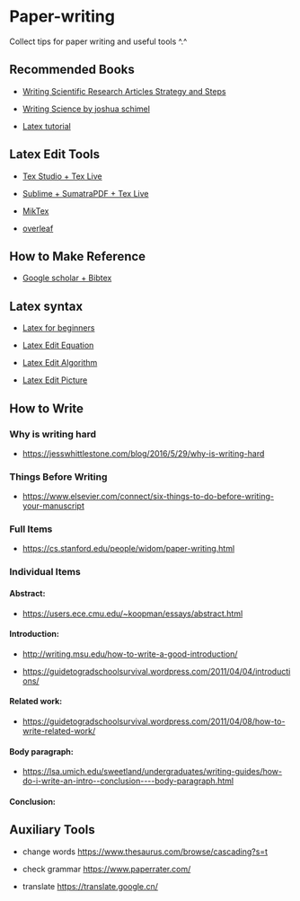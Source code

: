 # Paper-writing
Collect tips for paper writing and useful tools ^.^

## Recommended Books 

+ [Writing Scientific Research Articles
Strategy and Steps](http://media.wiley.com/assets/7088/83/Writing_Scientific_Research_Articles-Strategy_and_Steps.pdf)

+ [Writing Science by joshua schimel](https://download.csdn.net/download/qq_33459098/10437348)

+ [Latex tutorial](http://www.mohu.org/info/lshort-cn.pdf)

## Latex Edit Tools 

+ [Tex Studio + Tex Live](https://www.cnblogs.com/joyeecheung/p/3596255.html)

+ [Sublime + SumatraPDF + Tex Live](https://www.jianshu.com/p/72fe0ec0ab4e)

+ [MikTex](https://miktex.org/)

+ [overleaf](https://www.overleaf.com/)

## How to Make Reference

+ [Google scholar + Bibtex](https://blog.csdn.net/tmylzq187/article/details/51355261)

## Latex syntax

+ [Latex for beginners](http://www.docs.is.ed.ac.uk/skills/documents/3722/3722-2014.pdf)

+ [Latex Edit Equation](http://xiaosheng.me/2017/02/03/article28/)

+ [Latex Edit Algorithm](https://math-linux.com/latex-26/faq/latex-faq/article/how-to-write-algorithm-and-pseudocode-in-latex-usepackage-algorithm-usepackage-algorithmic)

+ [Latex Edit Picture](https://blog.csdn.net/chichoxian/article/details/52588833)

## How to Write 

### Why is writing hard 

+ https://jesswhittlestone.com/blog/2016/5/29/why-is-writing-hard

### Things Before Writing

+ https://www.elsevier.com/connect/six-things-to-do-before-writing-your-manuscript


### Full Items

+ https://cs.stanford.edu/people/widom/paper-writing.html

### Individual Items

#### Abstract:

+ https://users.ece.cmu.edu/~koopman/essays/abstract.html

#### Introduction:

+ http://writing.msu.edu/how-to-write-a-good-introduction/

+ https://guidetogradschoolsurvival.wordpress.com/2011/04/04/introductions/

#### Related work:

+ https://guidetogradschoolsurvival.wordpress.com/2011/04/08/how-to-write-related-work/

#### Body paragraph:

+ https://lsa.umich.edu/sweetland/undergraduates/writing-guides/how-do-i-write-an-intro--conclusion----body-paragraph.html

#### Conclusion:

## Auxiliary Tools

+ change words https://www.thesaurus.com/browse/cascading?s=t

+ check grammar https://www.paperrater.com/

+ translate https://translate.google.cn/

